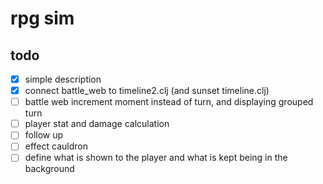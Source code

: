 # rpg sim

## todo

- [x] simple description
- [x] connect battle_web to timeline2.clj (and sunset timeline.clj)
- [ ] battle web increment moment instead of turn, and displaying grouped turn
- [ ] player stat and damage calculation
- [ ] follow up
- [ ] effect cauldron
- [ ] define what is shown to the player and what is kept being in the background
